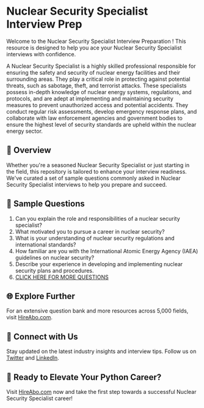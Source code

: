 # Nuclear Security Specialist Interview Prep

Welcome to the Nuclear Security Specialist Interview Preparation ! This resource is designed to help you ace your Nuclear Security Specialist interviews with confidence.

A Nuclear Security Specialist is a highly skilled professional responsible for ensuring the safety and security of nuclear energy facilities and their surrounding areas. They play a critical role in protecting against potential threats, such as sabotage, theft, and terrorist attacks. These specialists possess in-depth knowledge of nuclear energy systems, regulations, and protocols, and are adept at implementing and maintaining security measures to prevent unauthorized access and potential accidents. They conduct regular risk assessments, develop emergency response plans, and collaborate with law enforcement agencies and government bodies to ensure the highest level of security standards are upheld within the nuclear energy sector.

## 🚀 Overview

Whether you're a seasoned Nuclear Security Specialist or just starting in the field, this repository is tailored to enhance your interview readiness. We've curated a set of sample questions commonly asked in Nuclear Security Specialist interviews to help you prepare and succeed.

## 📝 Sample Questions

1. Can you explain the role and responsibilities of a nuclear security specialist?
2. What motivated you to pursue a career in nuclear security?
3. What is your understanding of nuclear security regulations and international standards?
4. How familiar are you with the International Atomic Energy Agency (IAEA) guidelines on nuclear security?
5. Describe your experience in developing and implementing nuclear security plans and procedures.
6. [CLICK HERE FOR MORE QUESTIONS](https://hireabo.com/job/20_3_15/Nuclear%20Security%20Specialist)

## 🌐 Explore Further

For an extensive question bank and more resources across 5,000 fields, visit [HireAbo.com](https://www.hireabo.com).

## 📱 Connect with Us

Stay updated on the latest industry insights and interview tips. Follow us on [Twitter](https://twitter.com/hireabo) and [LinkedIn](https://www.linkedin.com/in/hire-abo-3609972a8/).

## 🚀 Ready to Elevate Your Python Career?

Visit [HireAbo.com](https://www.hireabo.com) now and take the first step towards a successful Nuclear Security Specialist career!